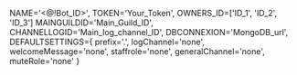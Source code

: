 NAME='<@!Bot_ID>',
TOKEN='Your_Token',
OWNERS_ID=['ID_1', 'ID_2', 'ID_3']
MAINGUILDID='Main_Guild_ID',
CHANNELLOGID='Main_log_channel_ID',
DBCONNEXION='MongoDB_url',
DEFAULTSETTINGS={
    prefix='.',
    logChannel='none',
    welcomeMessage='none',
    staffrole='none',
    generalChannel='none',
    muteRole='none'
}
